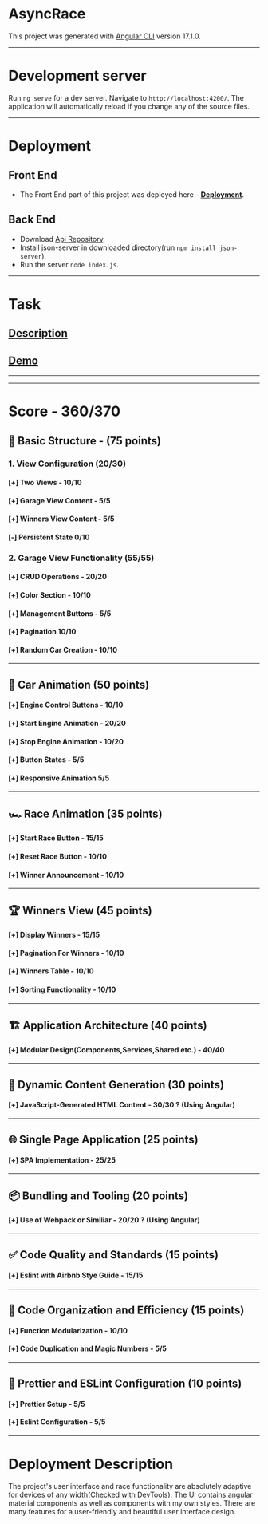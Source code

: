 # AsyncRace

This project was generated with [Angular CLI](https://github.com/angular/angular-cli) version 17.1.0.

---

# Development server

Run `ng serve` for a dev server. Navigate to `http://localhost:4200/`. The application will automatically reload if you change any of the source files.

---

# Deployment

## **Front End** 
  * The Front End part of this project was deployed here - **[Deployment](https://harut-async-race.netlify.app/)**.

## **Back End**
  * Download [Api Repository](https://github.com/mikhama/async-race-api). 
  * Install json-server in downloaded directory(run `npm install json-server`).
  * Run the server `node index.js`.

---

# Task

## [Description](https://github.com/rolling-scopes-school/tasks/blob/master/epam/async-race.md)

## [Demo](https://www.youtube.com/watch?v=aLjibbo9spo)

---

---- 

# **Score - 360/370**

## 🏁 Basic Structure - (75 points)

### 1. View Configuration (20/30)

####   [+] Two Views - 10/10

####   [+] Garage View Content - 5/5

####   [+] Winners View Content - 5/5

####   [-] Persistent State 0/10

### 2. Garage View Functionality (55/55)

####   [+] CRUD Operations - 20/20

####   [+] Color Section - 10/10

####   [+] Management Buttons - 5/5

####   [+] Pagination 10/10

####   [+] Random Car Creation - 10/10

---

## 🚗 Car Animation (50 points)

####   [+] Engine Control Buttons - 10/10

####   [+] Start Engine Animation - 20/20

####   [+] Stop Engine Animation - 10/20

####   [+] Button States - 5/5

####   [+] Responsive Animation 5/5

---

## 🏎️ Race Animation (35 points)

####   [+] Start Race Button - 15/15

####   [+] Reset Race Button - 10/10

####   [+] Winner Announcement - 10/10

---

## 🏆 Winners View (45 points)

####   [+] Display Winners - 15/15

####   [+] Pagination For Winners - 10/10

####   [+] Winners Table - 10/10

####   [+] Sorting Functionality - 10/10

---

## 🏗️ Application Architecture (40 points)

####   [+] Modular Design(Components,Services,Shared etc.) - 40/40

---

## 📜 Dynamic Content Generation (30 points)

####   [+] JavaScript-Generated HTML Content - 30/30 ? (Using Angular)

---

## 🌐 Single Page Application (25 points)

####   [+] SPA Implementation - 25/25

---

## 📦 Bundling and Tooling (20 points)

####   [+] Use of Webpack or Similiar - 20/20 ? (Using Angular)

---

## ✅ Code Quality and Standards (15 points)

####   [+] Eslint with Airbnb Stye Guide - 15/15

---

## 📏 Code Organization and Efficiency (15 points)

####   [+] Function Modularization - 10/10

####   [+] Code Duplication and Magic Numbers - 5/5

---

## 🎨 Prettier and ESLint Configuration (10 points)

####   [+] Prettier Setup - 5/5

####   [+] Eslint Configuration - 5/5

---

# Deployment Description

The project's user interface and race functionality are absolutely adaptive for devices of any width(Checked with DevTools).
The UI contains angular material components as well as components with my own styles.
There are many features for a user-friendly and beautiful user interface design.